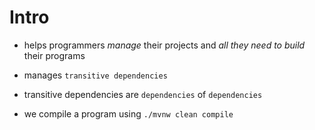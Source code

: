 # Intro  
  
-  helps programmers *manage* their projects and *all they need to build* their programs  
  
-  manages `transitive dependencies`  
  
- transitive dependencies are `dependencies` of `dependencies`  
  
-  we compile a program using `./mvnw clean compile`  
  

